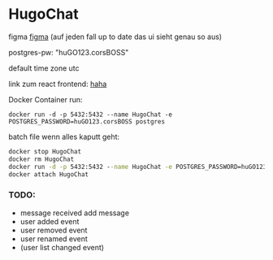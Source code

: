 # HugoChat
figma
[figma](https://www.figma.com/file/50LPnzsXiyuAFFxgQnlHzO/Untitled?node-id=0%3A1) (auf jeden fall up to date das ui sieht genau so aus)


postgres-pw: "huGO123.corsBOSS"

default time zone utc


link zum react frontend: [haha](http://localhost:3000/)



Docker Container run: 

`docker run -d -p 5432:5432 --name HugoChat -e POSTGRES_PASSWORD=huGO123.corsBOSS postgres`

batch file wenn alles kaputt geht:
```bat
docker stop HugoChat
docker rm HugoChat
docker run -d -p 5432:5432 --name HugoChat -e POSTGRES_PASSWORD=huGO123.corsBOSS postgres
docker attach HugoChat
```


### TODO:
* message received add message
* user added event
* user removed event
* user renamed event
* (user list changed event)